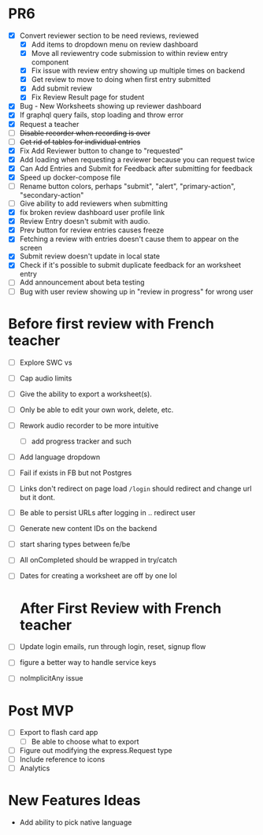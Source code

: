 # PR6

- [x] Convert reviewer section to be need reviews, reviewed
    - [x] Add items to dropdown menu on review dashboard
    - [x] Move all reviewentry code submission to within review entry component
    - [x] Fix issue with review entry showing up multiple times on backend
    - [x] Get review to move to doing when first entry submitted
    - [x] Add submit review
    - [x] Fix Review Result page for student
- [x] Bug - New Worksheets showing up reviewer dashboard
- [x] If graphql query fails, stop loading and throw error
- [x] Request a teacher
- [ ] ~~Disable recorder when recording is over~~
- [ ] ~~Get rid of tables for individual entries~~
- [x] Fix Add Reviewer button to change to "requested"
- [x] Add loading when requesting a reviewer because you can request twice
- [x] Can Add Entries and Submit for Feedback after submitting for feedback
- [x] Speed up docker-compose file
- [ ] Rename button colors, perhaps "submit", "alert", "primary-action", "secondary-action"
- [ ] Give ability to add reviewers when submitting
- [x] fix broken review dashboard user profile link
- [x] Review Entry doesn't submit with audio. 
- [x] Prev button for review entries causes freeze
- [x] Fetching a review with entries doesn't cause them to appear on the screen
- [x] Submit review doesn't update in local state
- [x] Check if it's possible to submit duplicate feedback for an worksheet entry
- [ ] Add announcement about beta testing
- [ ] Bug with user review showing up in "review in progress" for wrong user
# Before first review with French teacher
- [ ] Explore SWC vs
- [ ] Cap audio limits
- [ ] Give the ability to export a worksheet(s).
- [ ] Only be able to edit your own work, delete, etc.
- [ ] Rework audio recorder to be more intuitive
    - [ ] add progress tracker and such
- [ ] Add language dropdown
- [ ] Fail if exists in FB but not Postgres
- [ ] Links don't redirect on page load `/login` should redirect and change url but it dont.
- [ ] Be able to persist URLs after logging in .. redirect user
- [ ] Generate new content IDs on the backend
- [ ] start sharing types between fe/be
- [ ] All onCompleted should be wrapped in try/catch
- [ ] Dates for creating a worksheet are off by one lol
  # After First Review with French teacher

- [ ] Update login emails, run through login, reset, signup flow
- [ ] figure a better way to handle service keys
- [ ] noImplicitAny issue
# Post MVP
- [ ] Export to flash card app
    - [ ] Be able to choose what to export
- [ ] Figure out modifying the express.Request type
- [ ] Include reference to icons
- [ ] Analytics
# New Features Ideas

- Add ability to pick native language
